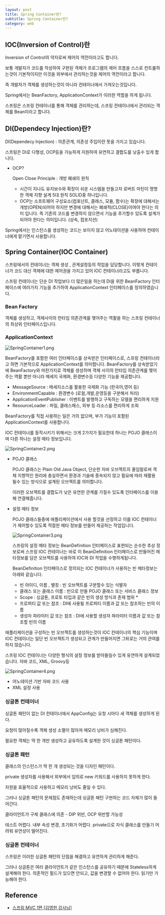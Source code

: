 ```yaml
---
layout: post
title: Spring Container란?
subtitle: Spring Container란?
category: web
---
```




## IOC(Inversion of Control)란

Inversion of Control의 약자로써 제어의 역전이라고도 합니다.

보통 개발자가 코드를 작성하여 구현된 객체가 프로그램의 제어 흐름을 스스로 컨트롤하는것이 기본적이지만 이것을 외부에서 관리하는것을 제어의 역전이라고 합니다.

즉 개발자가 객체를 생성하는것이 아니라 컨테이너에서 가져오는것입니다.

Spring에서는 BeanFactory, ApplicationContext가 이러한 역할을 하게 됩니다.

스프링은 스프링 컨테이너를 통해 객체를 관리하는데, 스프링 컨테이너에서 관리되는 객체를 Bean이라고 합니다.

## DI(Dependecy Injection)란?

DI(Dependecy Injection) : 의존관계, 의존성 주입이란 뜻을 가지고 있습니다.

스프링은 DI로 다형성, OCP등을 가능하게 지원하여 유연하고 결합도를 낮출수 있게 합니다.

- OCP?

    Open Close Principle : 개방 폐쇄의 원칙

    - 시간이 지나도 유지보수와 확장이 쉬운 시스템을 만들고자 로버트 마틴이 명명한 객체 지향 설계 5대 원칙 SOLID중 하나입니다.
    - OCP는 소프트웨어 구성요소(컴포넌트, 클래스, 모듈, 함수)는 확장에 대해서는 개방(OPEN)되어야 하지만 변경에 대해서는 폐쇄적(CLOSE)이여야 한다는 의미 입니다. 즉 기존의 코드를 변경하지 않으면서 기능을 추가할수 있도록 설계가 되어야 한다는 의미입니다. (상속, 컴포지션)


Spring에서는 인스턴스를 생성하는 코드는 보이지 않고 어노테이션을 사용하여 컨테이너에게 맡기면서 사용합니다.

## Spring Container(IOC Container)

스프링에서의 컨테이너는 객체 생성 , 관계설정등의 작업을 담당합니다. 이렇게 컨테이너가 코드 대신 객체에 대한 제어권을 가지고 있어 IOC 컨테이너라고도 부릅니다.

스프링 컨테이너는 단순 DI 작업보다 더 많은일을 하는데 DI을 위한 BeanFactory 인터페이스에 여러가지 기능을 추가하여 ApplicationContext 인터페이스를 정의하였습니다.

### Bean Factory

객체를 생성하고, 객체사이의 런타임 의존관계를 맺어주는 역활을 하는 스프링 컨테이너의 최상위 인터페이스입니다.

### ApplicationContext

![SpringContainer1.png](/img/post/SpringContainer1.png)

BeanFactory를 포함한 여러 인터페이스를 상속받은 인터페이스로, 스프링 컨테이너라고 하면 기본적으로 ApplicationContext를 의미합니다. BeanFactory를 상속받았기에 BeanFactory와 마찬가지로 객체를 생성하며 객체 사이의 런타임 의존관계를 맺어주는 역활 뿐만 아니라 메세지 국제화, 환경변수등 다양한 기능을 제공합니다.

- MessageSource : 메세지소스를 활용한 국제화 기능 (한국어,영어 등)
- EnvironmentCapable : 환경변수 (로컬,개발,운영등을 구분해서 처리)
- ApplicationEventPublisher : 이벤트를 발행하고 구독하는 모델을 편리하게 지원
- ResourceLoader : 파일, 클래스패스, 외부 등 리소스를 편리하게 조회

BeanFactory를 직접 사용하는 일은 거의 없으며, 부가 기능이 포함된 ApplicationContext를 사용합니다.

IOC 컨테이너를 동작시키기 위해서는 크게 2가지가 필요한데 하나는 POJO 클래스이며 다른 하나는 설정 메타 정보입니다.

![SpringContainer2.png](/img/post/SpringContainer2.png)

- POJO 클래스

    POJO 클래스는 Plain Old Java Object, 단순한 자바 오브젝트의 줄임말로써 객체 지향적인 원리에 충실하면서 환경과 기술에 종속되지 않고 필요에 따라 재활용 될수 있는 방식으로 설계된 오브젝트를 의미합니다.

    이러한 오브젝트를 결합도가 낮은 유연한 관계를 가질수 있도록 인터페이스를 이용해 연결해줍니다.


- 설정 메타 정보

    POJO 클래스들중에 애플리케이션에서 사용 할것을 선정하고 이를 IOC 컨테이너가 제어할수 있도록 적절한 메타 정보를 만들어 제공하는 작업입니다.

    ![SpringContainer3.png](/img/post/SpringContainer3.png)

    스프링의 설정 메타 정보는 BeanDefinition 인터페이스로 표현되는 순수한 추상 정보로써 스프링 IOC 컨테이너는 바로 이 BeanDefinition 인터페이스로 만들어진 메타정보를 담은 오브젝트를 사용하여 IOC와 DI 작업을 수행하게됩니다.

    BeanDefinition 인터페이스로 정의되는 IOC 컨테이너가 사용하는 빈 메타정보는 아래와 같습니다.

    - 빈 아이디, 이름 , 별칭 : 빈 오브젝트를 구분할수 있는 식별자
    - 클래스 또는 클래스 이름 : 빈으로 만들 POJO 클래스 또는 서비스 클래스 정보
    - Scope : 싱글톤, 프로토 타입과 같은 빈의 생성 방식과 존재 범위 *
    - 프로퍼티 값 또는 참조 : DI에 사용될 프로퍼티 이름과 값 또는 참조하는 빈의 이름
    - 생성자 파라미터 값 또는 참조 : DI에 사용할 생성자 파라미터 이름과 값 또는 참조할 빈의 이름


애플리케이션을 구성하는 빈 오브젝트를 생성하는것이 IOC 컨테이너의 핵심 기능이며 IOC 컨테이너는 일단 빈 오브젝트가 생성되고 관계가 만들어지면 그뒤로는 거의 관여를 하지 않습니다.

스프링 IOC 컨테이너는 다양한 형식의 설정 정보를 받아들일수 있게 유연하게 설계되었습니다. 자바 코드, XML, Groovy등

![SpringContainer4.png](/img/post/SpringContainer4.png)

- 어노테이션 기반 자바 코드 사용
- XML 설정 사용

### 싱글톤 컨테이너

싱글톤 패턴이 없는 DI 컨테이너에서 AppConfig는 요청 시마다 새 객체를 생성하게 된다.

요청이 많아질수록 객체 생성 소멸이 많아져 메모리 낭비가 심해진다.

필요한 객체는 딱 한 개만 생성하고 공유하도록 설계한 것이 싱글톤 패턴이다.

### 싱글톤 패턴

클래스의 인스턴스가 딱 한 개 생성되는 것을 디자인 패턴이다.

private 생성자를 사용해서 외부에서 임의로 new 키워드를 사용하지 못하게 한다.

자원을 효율적으로 사용하고 메모리 낭비도 줄일 수 있다.

그러나 싱글톤 패턴의 문제점도 존재하는데 싱글톤 패턴 구현하는 코드 자체가 많이 들어간다.

클라이언트가 구체 클래스에 의존 - DIP 위반, OCP 위반할 가능성

테스트 어렵다. 내부 속성 변경, 초기화가 어렵다. private으로 자식 클래스를 만들기 어려워 유연성이 떨어진다.

### 싱글톤 컨테이너

스프링은 이러한 싱글톤 패턴의 단점을 해결하고 유연하게 관리하게 해준다.

그러나 싱글톤은 여러 클라이언트가 같은 인스턴스를 공유하기 때문에 Stateless하게 설계해야 한다. 의존적인 필드가 있으면 안되고, 값을 변경할 수 없어야 한다. 읽기만 가능해야 한다.

## Reference

- [스프링 MVC 1편 [김영한 강사님]](https://www.inflearn.com/course/%EC%8A%A4%ED%94%84%EB%A7%81-mvc-1)
